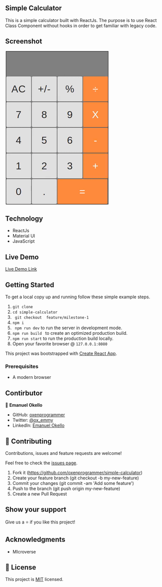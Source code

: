 ## Simple Calculator
This is a simple calculator built with ReactJs. The purpose is to use React Class Component without hooks in order to get familiar with legacy code.

## Screenshot
![Screenshot](./calculator.gif)

## Technology
- ReactJs
- Material UI
- JavaScript

## Live Demo

[Live Demo Link](https://simple-calculator-okello.herokuapp.com/)


## Getting Started

To get a local copy up and running follow these simple example steps.

1. ``` git clone  ```
2. ``` cd simple-calculator ```
3. ``` git checkout  feature/milestone-1```
4. ``` npm i ```
5. ``` npm run dev``` to run the server in development mode.
6. ```npm run build ``` to create an optimized production build.
7. ``` npm run start ``` to run the production build locally.
8. Open your favorite browser @ ```127.0.0.1:8080```

This project was bootstrapped with [Create React App](https://github.com/facebook/create-react-app).


### Prerequisites

- A modern browser

## Contirbutor

👤 **Emanuel Okello**

- GitHub: [oxenprogrammer](https://github.com/oxenprogrammer)
- Twitter: [@ox_emmy](https://twitter.com/ox_emmy)
- LinkedIn: [Emanuel Okello](https://www.linkedin.com/in/emanuel-okello/)

## 🤝 Contributing

Contributions, issues and feature requests are welcome!

Feel free to check the [issues page](https://github.com/oxenprogrammer/simple-calculator/issues).


1. Fork it (https://github.com/oxenprogrammer/simple-calculator)
2. Create your feature branch (git checkout -b my-new-feature)
3. Commit your changes (git commit -am 'Add some feature')
4. Push to the branch (git push origin my-new-feature)
5. Create a new Pull Request

## Show your support

Give us a ⭐️ if you like this project!

## Acknowledgments

- MIcroverse

## 📝 License

This project is [MIT](./LICENSE) licensed.